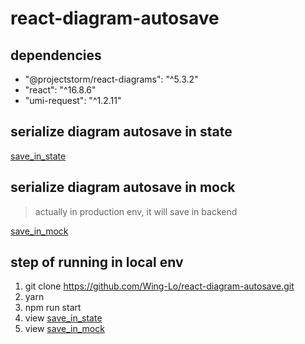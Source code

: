 # react-diagram-autosave

## dependencies

- "@projectstorm/react-diagrams": "^5.3.2"
- "react": "^16.8.6"
- "umi-request": "^1.2.11"

## serialize diagram autosave in state

[save_in_state](./src/pages/save_in_state/index.tsx)

## serialize diagram autosave in mock

> actually in production env, it will save in backend

[save_in_mock](./src/pages/save_in_mock/index.tsx)

## step of running in local env

1. git clone https://github.com/Wing-Lo/react-diagram-autosave.git
2. yarn
3. npm run start
4. view [save_in_state](http://localhost:8000/#/save_in_state)
5. view [save_in_mock](http://localhost:8000/#/save_in_mock)

